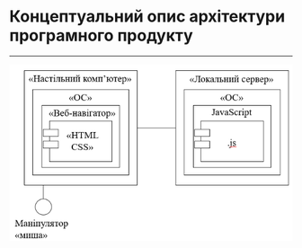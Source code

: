 # Концептуальний опис архітектури програмного продукту
***
![2.2](https://github.com/Sergeev1ch/webproject/blob/main/jpg/2.2.png)
